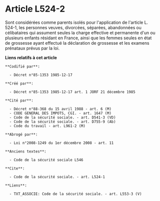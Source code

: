 # Article L524-2

Sont considérées comme parents isolés pour l'application de l'article L. 524-1, les personnes veuves, divorcées, séparées,
abandonnées ou célibataires qui assument seules la charge effective et permanente d'un ou plusieurs enfants résidant en
France, ainsi que les femmes seules en état de grossesse ayant effectué la déclaration de grossesse et les examens prénataux
prévus par la loi.

**Liens relatifs à cet article**

	**Codifié par**:

	  - Décret n°85-1353 1985-12-17

	**Créé par**:

	  - Décret n°85-1353 1985-12-17 art. 1 JORF 21 décembre 1985

	**Cité par**:

	  - Décret n°88-368 du 15 avril 1988 - art. 6 (M)
	  - CODE GENERAL DES IMPOTS, CGI. - art. 1647 (M)
	  - Code de la sécurité sociale. - art. D541-3 (VD)
	  - Code de la sécurité sociale. - art. D755-9 (Ab)
	  - Code du travail - art. L961-2 (M)

	**Abrogé par**:

	  - Loi n°2008-1249 du 1er décembre 2008 - art. 11

	**Anciens textes**:

	  - Code de la sécurité sociale L546

	**Cite**:

	  - Code de la sécurité sociale. - art. L524-1

	**Liens**:

	  - TXT_ASSOCIE: Code de la sécurité sociale. - art. L553-3 (V)
